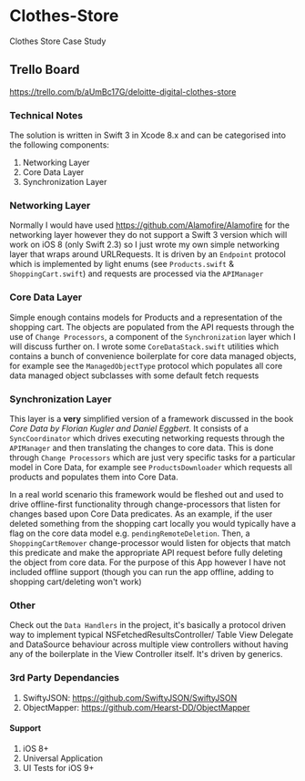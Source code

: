 # Clothes-Store
Clothes Store Case Study

## Trello Board
https://trello.com/b/aUmBc17G/deloitte-digital-clothes-store

### Technical Notes

The solution is written in Swift 3 in Xcode 8.x and can be categorised into the following components:
1. Networking Layer
2. Core Data Layer
3. Synchronization Layer

### Networking Layer
Normally I would have used https://github.com/Alamofire/Alamofire for the networking layer however they do not support a Swift 3 version which will work on iOS 8 (only Swift 2.3) so I just wrote my own simple networking layer that wraps around URLRequests. It is driven by an `Endpoint` protocol which is implemented by light enums (see `Products.swift` & `ShoppingCart.swift`) and requests are processed via the `APIManager`

### Core Data Layer
Simple enough contains models for Products and a representation of the shopping cart. The objects are populated from the API requests through the use of `Change Processors`, a component of the `Synchronization` layer which I will discuss further on. I wrote some `CoreDataStack.swift` utilities which contains a bunch of convenience boilerplate for core data managed objects, for example see the `ManagedObjectType` protocol which populates all core data managed object subclasses with some default fetch requests

### Synchronization Layer
This layer is a __very__ simplified version of a framework discussed in the book _Core Data by Florian Kugler and Daniel Eggbert_. It consists of a `SyncCoordinator` which drives executing networking requests through the `APIManager` and then translating the changes to core data. This is done through `Change Processors` which are just very specific tasks for a particular model in Core Data, for example see `ProductsDownloader` which requests all products and populates them into Core Data. 

In a real world scenario this framework would be fleshed out and used to drive offline-first functionality through change-processors that listen for changes based upon Core Data predicates. As an example, if the user deleted something from the shopping cart locally you would typically have a flag on the core data model e.g. `pendingRemoteDeletion`. Then, a `ShoppingCartRemover` change-processor would listen for objects that match this predicate and make the appropriate API request before fully deleting the object from core data. For the purpose of this App however I have not included offline support (though you can run the app offline, adding to shopping cart/deleting won't work)

### Other
Check out the `Data Handlers` in the project, it's basically a protocol driven way to implement typical NSFetchedResultsController/ Table View Delegate and DataSource behaviour across multiple view controllers without having any of the boilerplate in the View Controller itself. It's driven by generics.

### 3rd Party Dependancies
1. SwiftyJSON: https://github.com/SwiftyJSON/SwiftyJSON
2. ObjectMapper: https://github.com/Hearst-DD/ObjectMapper

#### Support
1. iOS 8+
2. Universal Application
3. UI Tests for iOS 9+
